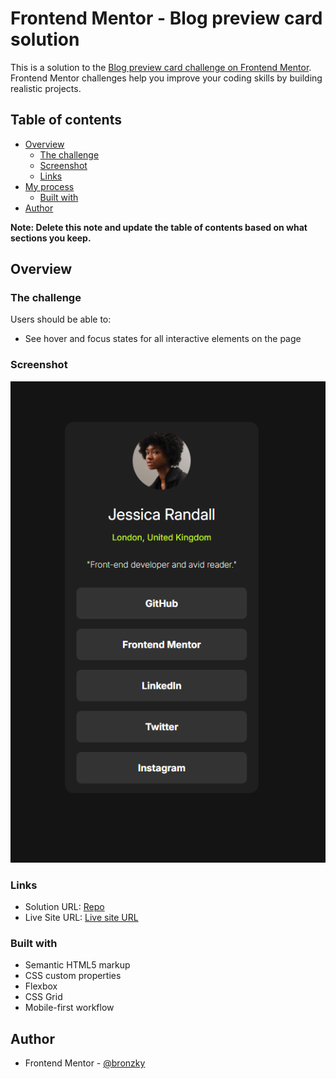 # Frontend Mentor - Blog preview card solution

This is a solution to the [Blog preview card challenge on Frontend Mentor](https://www.frontendmentor.io/challenges/blog-preview-card-ckPaj01IcS). Frontend Mentor challenges help you improve your coding skills by building realistic projects. 

## Table of contents

- [Overview](#overview)
  - [The challenge](#the-challenge)
  - [Screenshot](#screenshot)
  - [Links](#links)
- [My process](#my-process)
  - [Built with](#built-with)
- [Author](#author)

**Note: Delete this note and update the table of contents based on what sections you keep.**

## Overview

### The challenge

Users should be able to:

- See hover and focus states for all interactive elements on the page

### Screenshot

![Screenshot](screenshot.png)


### Links

- Solution URL: [Repo](https://github.com/bronzky/FEMen_Third)
- Live Site URL: [Live site URL](https://bronzky.github.io/FEMen_Third/)

### Built with

- Semantic HTML5 markup
- CSS custom properties
- Flexbox
- CSS Grid
- Mobile-first workflow

## Author

- Frontend Mentor - [@bronzky](https://www.frontendmentor.io/profile/bronzky)


